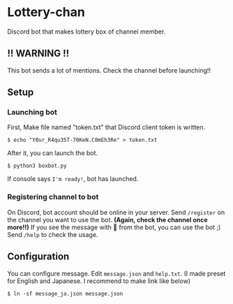 # Lottery-chan
Discord bot that makes lottery box of channel member.

## !! WARNING !!
This bot sends a lot of mentions. Check the channel before launching!!

## Setup
### Launching bot
First, Make file named "token.txt" that Discord client token is written.
```
$ echo "Y0ur_R4qu35T-70KeN.C0mEh3Re" > token.txt
```
After it, you can launch the bot.
```
$ python3 boxbot.py
```

If console says `I'm ready!`, bot has launched.

### Registering channel to bot
On Discord, bot account should be online in your server. Send `/register` on the channel you want to use the bot. **(Again, check the channel once more!!)** If you see the message with :tada: from the bot, you can use the bot ;) Send `/help` to check the usage.

## Configuration
You can configure message. Edit `message.json` and `help.txt`. (I made preset for English and Japanese. I recommend to make link like below)
```
$ ln -sf message_ja.json message.json
```
